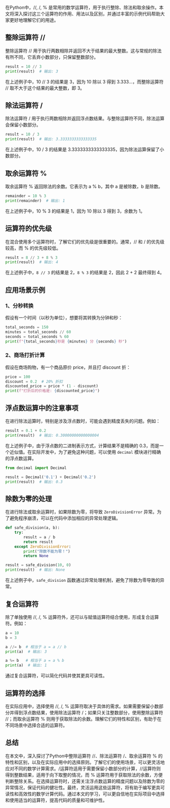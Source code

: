 在Python中，//, /, % 是常用的数学运算符，用于执行整除、除法和取余操作。本文将深入探讨这三个运算符的作用、用法以及区别，并通过丰富的示例代码帮助大家更好地理解它们的用途。
<a name="ItIJa"></a>
## 整除运算符 //
整除运算符 // 用于执行两数相除并返回不大于结果的最大整数。这与常规的除法有所不同，它丢弃小数部分，只保留整数部分。
```python
result = 10 // 3
print(result)  # 输出: 3
```
在上述例子中，10 // 3 的结果是 3，因为 10 除以 3 得到 3.333...，而整除运算符 // 取不大于这个结果的最大整数，即 3。
<a name="Ryg7S"></a>
## 除法运算符 /
除法运算符 / 用于执行两数相除并返回浮点数结果。与整除运算符不同，除法运算会保留小数部分。
```python
result = 10 / 3
print(result)  # 输出: 3.3333333333333335
```
在上述例子中，10 / 3 的结果是 3.3333333333333335，因为除法运算保留了小数部分。
<a name="vOLyi"></a>
## 取余运算符 %
取余运算符 % 返回除法的余数。它表示为 a % b，其中 a 是被除数，b 是除数。
```python
remainder = 10 % 3
print(remainder)  # 输出: 1
```
在上述例子中，10 % 3 的结果是 1，因为 10 除以 3 得到 3，余数为 1。
<a name="asUZD"></a>
## 运算符的优先级
在混合使用多个运算符时，了解它们的优先级是很重要的。通常，// 和 / 的优先级较高，而 % 的优先级较低。
```python
result = 8 // 3 + 8 % 3
print(result)  # 输出: 4
```
在上述例子中，`8 // 3` 的结果是 2，`8 % 3` 的结果是 2，因此 2 + 2 最终得到 4。
<a name="p4lXT"></a>
## 应用场景示例
<a name="ri3TY"></a>
### 1、**分秒转换**
假设有一个时间（以秒为单位），想要将其转换为分钟和秒：
```python
total_seconds = 150
minutes = total_seconds // 60
seconds = total_seconds % 60
print(f"{total_seconds}秒是 {minutes} 分 {seconds} 秒")
```
<a name="q0h0P"></a>
### 2、**商场打折计算**
假设在商场购物，有一个商品原价 price，并且打 discount 折：
```python
price = 100
discount = 0.2  # 20% 折扣
discounted_price = price * (1 - discount)
print(f"打折后的价格是: {discounted_price}")
```
<a name="LOWUa"></a>
## 浮点数运算中的注意事项
在进行除法运算时，特别是涉及浮点数时，可能会遇到精度丢失的问题。例如：
```python
result = 0.1 + 0.2
print(result)  # 输出: 0.30000000000000004
```
在上述例子中，由于浮点数的二进制表示方式，计算结果不是精确的 0.3，而是一个近似值。在实际开发中，为了避免这种问题，可以使用 `decimal` 模块进行精确的浮点数运算。
```python
from decimal import Decimal

result = Decimal('0.1') + Decimal('0.2')
print(result)  # 输出: 0.3
```
<a name="VAN2y"></a>
## 除数为零的处理
在进行除法或取余运算时，如果除数为零，将导致 `ZeroDivisionError` 异常。为了避免程序崩溃，可以在代码中添加相应的异常处理逻辑。
```python
def safe_division(a, b):
    try:
        result = a / b
        return result
    except ZeroDivisionError:
        print("除数不能为零！")
        return None

result = safe_division(10, 0)
print(result)  # 输出: None
```
在上述例子中，`safe_division` 函数通过异常处理机制，避免了除数为零导致的异常。
<a name="RHxgY"></a>
## 复合运算符
除了单独使用 //, /, % 运算符外，还可以与赋值运算符结合使用，形成复合运算符。例如：
```python
a = 10
b = 3

a //= b  # 相当于 a = a // b
print(a)  # 输出: 3

a %= b   # 相当于 a = a % b
print(a)  # 输出: 1
```
通过复合运算符，可以简化代码并使其更具可读性。
<a name="Mc1Fy"></a>
## 运算符的选择
在实际应用中，选择使用 //, /, % 运算符取决于具体的需求。如果需要保留小数部分并得到浮点数结果，使用除法运算符 /；如果只关注整数部分，使用整除运算符 //；而取余运算符 % 则用于获取除法的余数。理解它们的特性和区别，有助于在不同场景中选择合适的运算符。
<a name="Aoar8"></a>
## 总结
在本文中，深入探讨了Python中整除运算符 //、除法运算符 /、取余运算符 % 的特性和区别，以及在实际应用中的选择原则。了解它们的使用场景，可以更灵活地应对不同的数学计算需求。/运算符适用于需要保留小数部分的计算，//运算符则得到整数结果，适用于向下取整的情况，而 % 运算符用于获取除法的余数，方便判断整除关系。在选择运算符时，还需关注浮点数运算的精度问题以及除数为零的异常情况，保证代码的健壮性。最终，灵活运用这些运算符，将有助于编写更具可读性和高效性的数学计算代码。通过本文的学习，可以更自信地在实际项目中选择和使用适当的运算符，提高代码的质量和可维护性。
